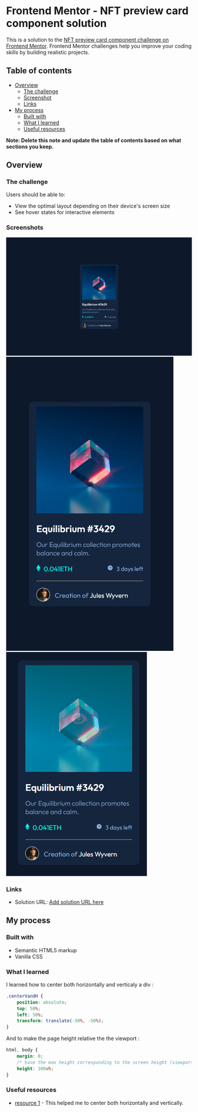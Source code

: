 # Frontend Mentor - NFT preview card component solution

This is a solution to the [NFT preview card component challenge on Frontend Mentor](https://www.frontendmentor.io/challenges/nft-preview-card-component-SbdUL_w0U). Frontend Mentor challenges help you improve your coding skills by building realistic projects. 

## Table of contents

- [Overview](#overview)
  - [The challenge](#the-challenge)
  - [Screenshot](#screenshots)
  - [Links](#links)
- [My process](#my-process)
  - [Built with](#built-with)
  - [What I learned](#what-i-learned)
  - [Useful resources](#useful-resources)

**Note: Delete this note and update the table of contents based on what sections you keep.**

## Overview

### The challenge

Users should be able to:

- View the optimal layout depending on their device's screen size
- See hover states for interactive elements

### Screenshots

![Preview card desktop](screenshots/nft-preview-card.png)
![Preview card mobile](screenshots/nft-preview-card-mobile.png)
![Preview card hover](screenshots/nft-preview-hover.png)

### Links

- Solution URL: [Add solution URL here](https://github.com/codeFliers/Frontend-mentor/tree/main/newbie/NFT%20preview%20card%20component%20challenge%20hub/solution)

## My process

### Built with

- Semantic HTML5 markup
- Vanilla CSS

### What I learned

I learned how to center both horizontally and verticaly a div :  

```css
.centerVandH {
    position: absolute;
    top: 50%;
    left: 50%;
    transform: translate(-50%, -50%);
}
```

And to make the page height relative the the viewport : 
```css
html, body {
    margin: 0;
    /* have the max height corresponding to the screen height (viewport height) */
    height: 100vh;
}
```

### Useful resources

- [resource 1](https://www.freecodecamp.org/news/how-to-center-anything-with-css-align-a-div-text-and-more/) - This helped me to center both horizontally and vertically.

